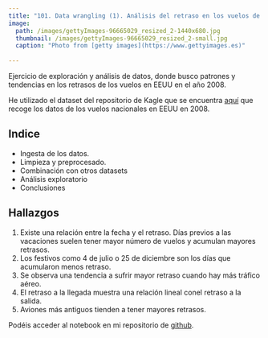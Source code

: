 ```yaml
---
title: "101. Data wrangling (1). Análisis del retraso en los vuelos de EEUU en 2008"
image: 
  path: /images/gettyImages-96665029_resized_2-1440x680.jpg
  thumbnail: /images/gettyImages-96665029_resized_2-small.jpg
  caption: "Photo from [getty images](https://www.gettyimages.es)"
  
---
```


Ejercicio de exploración y análisis de datos, donde busco patrones y tendencias en los retrasos de los vuelos en EEUU en el año 2008. 

He utilizado el dataset del repositorio de Kagle que se encuentra [aquí](https://www.kaggle.com/giovamata/airlinedelaycauses) que recoge los datos de los vuelos nacionales en EEUU en 2008.



## Indice

* Ingesta de los datos.
* Limpieza y preprocesado.  
* Combinación con otros datasets
* Análisis exploratorio
* Conclusiones


## Hallazgos

1. Existe una relación entre la fecha y el retraso. Días previos a las vacaciones suelen tener mayor número de vuelos y acumulan mayores retrasos.    
2. Los festivos como 4 de julio o 25 de diciembre son los días que acumularon menos retraso.
3. Se observa una tendencia a sufrir mayor retraso cuando hay más tráfico aéreo.
4. El retraso a la llegada muestra una relación lineal conel retraso a la salida.
5. Aviones más antiguos tienden a tener mayores retrasos.

Podéis acceder al notebook en mi repositorio de [github](https://github.com/JuliusApril/Data_wrangling_Vuelos_EEUU-2008).

